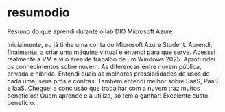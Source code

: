 # resumodio
Resumo do que aprendi durante o lab DIO Microsoft Azure

Inicialmente, eu já tinha uma conta do Microsoft Azure Student. 
Aprendi, finalmente, a criar uma máquina virtual e entendi para que serve.
Acessei realmente a VM e vi o área de trabalho de um Windows 2025.
Aprofundei os conhecimentos sobre nuvem. As diferenças entre nuvem pública, privada e híbrida. Entendi quais as melhores prossibilidades de usos de cada uma; seus prós e contras. Também entendi melhor sobre SaaS, PaaS e IaaS.
Cheguei a conclusão que trabalhar com a nuvem traz muitos benefícios! Quem aprende e a utiliza, só tem a ganhar! Excelente custo-benefício.
